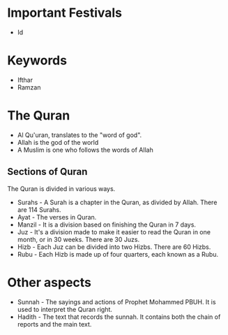 # Important Festivals
- Id
# Keywords
- Ifthar
- Ramzan
# The Quran
- Al Qu'uran, translates to the "word of god".
- Allah is the god of the world
- A Muslim is one who follows the words of Allah
## Sections of Quran
The Quran is divided in various ways.

- Surahs - A Surah is a chapter in the Quran, as divided by Allah. There are 114 Surahs.
- Ayat - The verses in Quran.
- Manzil - It is a division based on finishing the Quran in 7 days.
- Juz - It's a division made to make it easier to read the Quran in one month, or in 30 weeks. There are 30 Juzs.
- Hizb - Each Juz can be divided into two Hizbs. There are 60 Hizbs.
- Rubu - Each Hizb is made up of four quarters, each known as a Rubu.
# Other aspects
- Sunnah - The sayings and actions of Prophet Mohammed PBUH. It is used to interpret the Quran right.
- Hadith - The text that records the sunnah. It contains both the chain of reports and the main text.